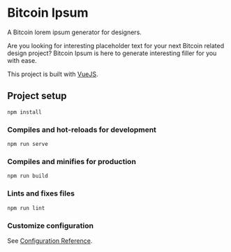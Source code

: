 # Bitcoin Ipsum

A Bitcoin lorem ipsum generator for designers.

Are you looking for interesting placeholder text for your next Bitcoin related design project? Bitcoin Ipsum is here
to generate interesting filler for you with ease.

This project is built with [VueJS](https://vuejs.org/).

## Project setup
```
npm install
```

### Compiles and hot-reloads for development
```
npm run serve
```

### Compiles and minifies for production
```
npm run build
```

### Lints and fixes files
```
npm run lint
```

### Customize configuration
See [Configuration Reference](https://cli.vuejs.org/config/).

